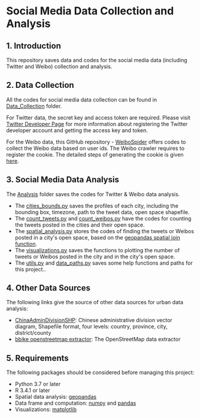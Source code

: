 # Social Media Data Collection and Analysis

## 1. Introduction

This repository saves data and codes for the social media data (including Twitter and Weibo) collection and analysis.

## 2. Data Collection

All the codes for social media data collection can be found in [Data_Collection](https://gitlab.com/li_lishuai_group/changhaoliang/social_media_data_collection_analysis/-/tree/master/Data_Collection) folder.

For Twitter data, the secret key and access token are required. Please visit [Twitter Developer Page](https://developer.twitter.com/en) for more information about registering the Twitter developer account and getting the access key and token.

For the Weibo data, this GitHub repository - [WeiboSpider](https://github.com/dataabc/weiboSpider) offers codes to collect the Weibo data based on user ids. The Weibo crawler requires to register the cookie. The detailed steps of generating the cookie is given [here](https://github.com/dataabc/weiboSpider/blob/master/docs/cookie.md).

## 3. Social Media Data Analysis

The [Analysis](https://gitlab.com/li_lishuai_group/changhaoliang/social_media_data_collection_analysis/-/tree/master/Analysis) folder saves the codes for Twitter & Weibo data analysis.

- The [cities_bounds.py](https://gitlab.com/li_lishuai_group/changhaoliang/social_media_data_collection_analysis/-/blob/master/Analysis/cities_bounds.py) saves the profiles of each city, including the bounding box, timezone, path to the tweet data, open space shapefile.
- The [count_tweets.py](https://gitlab.com/li_lishuai_group/changhaoliang/social_media_data_collection_analysis/-/blob/master/Analysis/count_tweets.py) and [count_weibos.py](https://gitlab.com/li_lishuai_group/changhaoliang/social_media_data_collection_analysis/-/blob/master/Analysis/count_weibos.py) have the codes for counting the tweets posted in the cities and their open space.
- The [spatial_analysis.py](https://gitlab.com/li_lishuai_group/changhaoliang/social_media_data_collection_analysis/-/blob/master/Analysis/spatial_analysis.py) stores the codes of finding the tweets or Weibos posted in a city's open space, based on the [geopandas spatial join function](https://geopandas.org/gallery/spatial_joins.html).
- The [visualizations.py](https://gitlab.com/li_lishuai_group/changhaoliang/social_media_data_collection_analysis/-/blob/master/Analysis/visualizations.py) saves the functions to plotting the number of tweets or Weibos posted in the city and in the city's open space.
- The [utils.py](https://gitlab.com/li_lishuai_group/changhaoliang/social_media_data_collection_analysis/-/blob/master/Analysis/utils.py) and [data_paths.py](https://gitlab.com/li_lishuai_group/changhaoliang/social_media_data_collection_analysis/-/blob/master/Analysis/data_paths.py) saves some help functions and paths for this project..

## 4. Other Data Sources

The following links give the source of other data sources for urban data analysis:

- [ChinaAdminDivisionSHP](https://github.com/GaryBikini/ChinaAdminDivisonSHP): Chinese administrative division vector diagram, Shapefile format, four levels: country, province, city, district/county
- [bbike openstreetmap extractor](https://extract.bbbike.org/): The OpenStreetMap data extractor

## 5. Requirements

The following packages should be considered before managing this project:

- Python 3.7 or later
- R 3.4.1 or later
- Spatial data analysis: [geopandas](https://geopandas.org/)
- Data frame and computation: [numpy](https://numpy.org/) and [pandas](https://pandas.pydata.org/)
- Visualizations: [matplotlib](https://matplotlib.org/stable/index.html)



